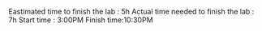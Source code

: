 Eastimated time to finish the lab : 5h
Actual time needed to finish the lab : 7h
Start time : 3:00PM
Finish time:10:30PM
